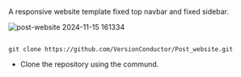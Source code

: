 A responsive website template fixed top navbar and fixed sidebar.

![post-website 2024-11-15 161334](https://github.com/user-attachments/assets/335e428a-472f-4eae-b0fc-92db5d6cda8a)
##
    git clone https://github.com/VersionConductor/Post_website.git
- Clone the repository using the commund.

